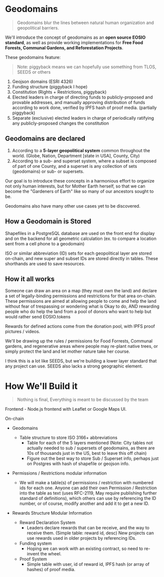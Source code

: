 # Geodomains
> Geodomains blur the lines between natural human organization and geopolitical barriers. 

We'll introduce the concept of geodomains as an **open source EOSIO standard**, as well as provide working implementations for **Free Food Forests, Communal Gardens, and Reforestation Projects**.

These geodomains feature: 
> Note: piggyback means we can hopefully use something from TLOS, SEEDS or others
1. Geojson domains (ESRI 4326)
2. Funding structure (piggyback I hope)
3. Constitution (Rights + Restrictions, piggyback)
4. Elected leaders in charge of directing funds to publicly-proposed and provable addresses, and manually approving distribution of funds according to work done, verified by IPFS hash of proof media. (partially piggyback)
5. Separate (exclusive) elected leaders in charge of periodically ratifying any publicly-proposed changes the constitution 

## Geodomains are declared 
1. According to a **5-layer geopolitical system** common throughout the world. (Globe, Nation, Department [state in USA], County, City) 
2. According to a sub- and superset system, where a subset is composed of part of one County, and a superset is any collection of sets (geodomains) or sub- or supersets.

Our goal is to introduce these concepts in a harmonious effort to organize not only human interests, but for Mother Earth herself, so that we can become the "Gardeners of Earth" like so many of our ancestors sought to be. 

Geodomains also have many other use cases yet to be discovered.

## How a Geodomain is Stored
Shapefiles in a PostgreSQL database are used on the front end for display and on the backend for all geometric calculation (ex. to compare a location sent from a cell phone to a geodomain)

ISO or similar abbreviation (ID) sets for each geopolitical layer are stored on-chain, and new super and subset IDs are stored directly in tables. These shorthands are used to save resources. 

## How it all works

Someone can draw an area on a map (they must own the land) and declare a set of legally-binding permissions and restrictions for that area on-chain. These permissions are aimed at allowing people to come and help the land without fear of trespassing or wondering what is Okay to do, AND rewarding people who do help the land from a pool of donors who want to help but would rather send EOSIO.tokens

Rewards for defined actions come from the donation pool, with IPFS proof pictures / videos. 

We'll be drawing up the rules / permissions for Food Forrests, Communal gardens, and regenerative areas where people may re-plant native trees, or simply protect the land and let mother nature take her course. 

I think this is a lot like SEEDS, but we're building a lower layer standard that any project can use. SEEDS also lacks a strong geographic element. 

# How We'll Build it

> Nothing is final, Everything is meant to be discussed by the team

Frontend - Node.js frontend with Leaflet or Google Maps UI. 

On-chain
- Geodomains
    - Table structure to store ISO 3166+ abbreviations
        - Table for each of the 5 layers mentioned (Note: City tables not actually needed to sub / supersets of geodomains, as there are 10s of thousands just in the US, best to leave this off chain)
        - Figure out the best way to store Sub / Superset info, perhaps just on Postgres with hash of shapefile or geojson info.
- Permissions / Restrictions modular information  
	- We will make a table(s) of permissions / restriction with numbered ids for each one. Anyone can add their own Permission / Restriction into the table as text (uses RFC-2119, May require publishing further standard of definitions), which others can use by referencing the ID number, or of course, modify another and add it to get a new ID. 

- Rewards Structure Modular Information
	- Reward Declaration System
		- Leaders declare rewards that can be receive, and the way to receive them. (Simple table: reward id, desc) New projects can use rewards used in older projects by referencing IDs.
	- Funding system
		- Hoping we can work with an existing contract, so need to re-invent the wheel. 
	- Proof System 
		- Simple table with user, id of reward id, IPFS hash (or array of hashes) of proof media. 